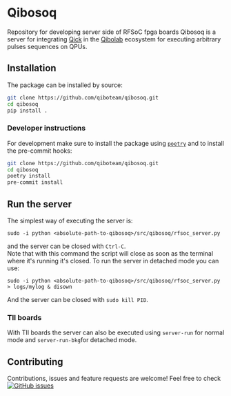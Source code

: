 # Qibosoq
Repository for developing server side of RFSoC fpga boards
Qibosoq is a server for integrating [Qick](https://github.com/openquantumhardware/qick) in the [Qibolab](https://github.com/qiboteam/qibolab) ecosystem
for executing arbitrary pulses sequences on QPUs.

## Installation

The package can be installed by source:
```sh
git clone https://github.com/qiboteam/qibosoq.git
cd qibosoq
pip install .
```
### Developer instructions
For development make sure to install the package using [`poetry`](https://python-poetry.org/) and to install the pre-commit hooks:
```sh
git clone https://github.com/qiboteam/qibosoq.git
cd qibosoq
poetry install
pre-commit install
```

## Run the server

The simplest way of executing the server is:
```
sudo -i python <absolute-path-to-qibosoq>/src/qibosoq/rfsoc_server.py
```
and the server can be closed with `Ctrl-C`.\
Note that with this command the script will close as soon as the terminal where it's running it's closed.
To run the server in detached mode you can use:

```
sudo -i python <absolute-path-to-qibosoq>/src/qibosoq/rfsoc_server.py > logs/mylog & disown
```
And the server can be closed with `sudo kill PID`.

### TII boards

With TII boards the server can also be executed using `server-run` for normal mode and `server-run-bkg`for detached mode.

## Contributing

Contributions, issues and feature requests are welcome!
Feel free to check
<a href="https://github.com/qiboteam/qibosoq/issues"><img alt="GitHub issues" src="https://img.shields.io/github/issues-closed/qiboteam/qibosoq"/></a>
